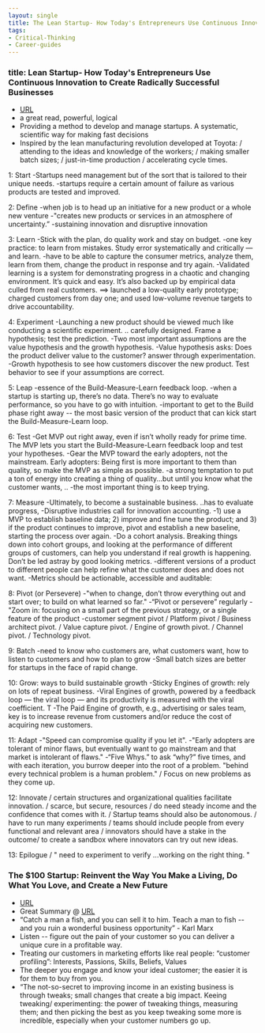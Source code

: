 ```yaml
---
layout: single
title: The Lean Startup- How Today's Entrepreneurs Use Continuous Innovation to Create Radically Successful Businesses
tags:
- Critical-Thinking
- Career-guides
---
```


### title: Lean Startup- How Today's Entrepreneurs Use Continuous Innovation to Create Radically Successful Businesses
- [URL](https://www.amazon.com/dp/B004J4XGN6/ref=dp-kindle-redirect?_encoding=UTF8&btkr=1)
- a great read, powerful, logical
- Providing a method to develop and manage startups. A systematic, scientific way for making fast decisions 
- Inspired by the lean manufacturing revolution developed at Toyota: /  attending to the ideas and knowledge of the workers; /  making smaller batch sizes; / just-in-time production / accelerating cycle times. 

1: Start
	-Startups need management but of the sort that is tailored to their unique needs.
  	-startups require a certain amount of failure as various products are tested and improved. 

2: Define
  	-when job is to head up an initiative for a new product or a whole new venture
  	-"creates new products or services in an atmosphere of uncertainty.” 
  	-sustaining innovation and disruptive innovation 

 3: Learn
	-Stick with the plan, do quality work and stay on budget. 
	-one key practice: to learn from mistakes. Study error systematically and critically — and learn. 
	-have to be able to capture the consumer metrics, analyze them, learn from them, change the product in response and try again. 
	-Validated learning is a system for demonstrating progress in a chaotic and changing environment. It’s quick and easy. It’s also backed up by empirical data culled from real customers. ==> launched a low-quality early prototype; charged customers from day one; and used low-volume revenue targets to drive accountability. 

 4: Experiment
	-Launching a new product should be viewed much like conducting a scientific experiment. .. carefully designed. Frame a hypothesis; test the prediction.
	-Two most important assumptions are the value hypothesis and the growth hypothesis. 
	-Value hypothesis asks: Does the product deliver value to the customer?  answer through experimentation. 
	-Growth hypothesis to see how customers discover the new product. Test behavior to see if your assumptions are correct.

 5: Leap
	-essence of the Build-Measure-Learn feedback loop. 
	-when a startup is starting up, there’s no data. There’s no way to evaluate performance, so you have to go with intuition. 
	-important to get to the Build phase right away -- the most basic version of the product that can kick start the Build-Measure-Learn loop.

 6: Test
	-Get  MVP out  right away, even if isn’t wholly ready for prime time. The MVP lets you start the Build-Measure-Learn feedback loop and test your hypotheses.
	-Gear the MVP toward the early adopters, not the mainstream. Early adopters: Being first is more important to them than quality, so make the MVP as simple as possible. 
	-a strong temptation to put a ton of energy into creating a thing of quality...but until you know what the customer wants, ..
	-the most important thing is to keep trying. 

 7: Measure
	-Ultimately, to become a sustainable business. ..has to evaluate progress, 
	-Disruptive industries call for innovation accounting. 
	-1) use a MVP to establish baseline data; 2) improve and fine tune the product; and 3) if the product continues to improve, pivot and establish a new baseline, starting the process over again.
	-Do a cohort analysis. Breaking things down into cohort groups, and looking at the performance of different groups of customers, can help you understand if real growth is happening. Don’t be led astray by good looking metrics.
	-different versions of a product to different people can help refine what the customer does and does not want. 
	-Metrics should be actionable, accessible and auditable:

 8: Pivot (or Persevere)
	-"when to change, don’t throw everything out and start over;  to build on what learned so far."
	-“Pivot or persevere” regularly 
	-"Zoom in: focusing on a small part of the previous strategy, or a single feature of the product
	-customer segment pivot / Platform pivot / Business architect pivot. / Value capture pivot. / Engine of growth pivot. / Channel pivot. / Technology pivot.

 9: Batch
 	-need to know who customers are, what  customers want, how to listen to  customers and how to plan to grow 
	-Small batch sizes are better for startups in the face of rapid change. 

 10: Grow:  ways to build sustainable growth
	-Sticky Engines of growth: rely on lots of repeat business. 
	-Viral Engines of growth, powered by a feedback loop — the viral loop — and its productivity is measured with the viral coefficient. T
	-The Paid Engine of growth, e.g., advertising or sales team, key is to increase revenue from customers and/or reduce the cost of acquiring new customers.

 11: Adapt
	-"Speed can compromise quality if you let it".
	-"Early adopters are tolerant of minor flaws, but eventually  want to go mainstream and that market is intolerant of flaws."
	-“Five Whys.” to ask “why?” five times, and with each iteration, you burrow deeper into the root of a problem. "behind every technical problem is a human problem."  /  Focus on new problems as they come up.

 12: Innovate / certain structures and organizational qualities facilitate innovation. /  scarce, but secure, resources / do need steady income and the confidence that comes with it. / Startup teams should also be autonomous. / have to run many experiments / teams should include people from every functional and relevant area / innovators should have a stake in the outcome/  to create a sandbox where innovators can try out new ideas. 

 13: Epilogue / " need to experiment to verify ...working on the right thing. "





### The $100 Startup: Reinvent the Way You Make a Living, Do What You Love, and Create a New Future
- [URL](https://www.goodreads.com/book/show/12605157-the-100-startup)
- Great Summary @ [URL](https://www.forbes.com/sites/ericwagner/2012/09/27/the-100-startup-entrepreneur/#3f4cc16414c9)
- “Catch a man a fish, and you can sell it to him. Teach a man to fish -- and you ruin a wonderful business opportunity” - Karl Marx
- Listen -- figure out the pain of your customer so you can deliver a unique cure in a profitable way.
- Treating our customers in marketing efforts like real people: “customer profiling”: Interests, Passions, Skills, Beliefs, Values
- The deeper you engage and know your ideal customer; the easier it is for them to buy from you.
- “The not-so-secret to improving income in an existing business is through tweaks; small changes that create a big impact. Keeing tweaking/ experimenting: the power of tweaking things, measuring them; and then picking the best as you keep tweaking some more is incredible, especially when your customer numbers go up.
